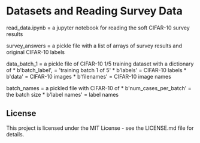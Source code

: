 

# Datasets and Reading Survey Data


read_data.ipynb = a jupyter notebook for reading the soft CIFAR-10 survey results

survey_answers  = a pickle file with a list of arrays of survey results and original CIFAR-10 labels 

data_batch_1    = a pickle file of CIFAR-10 1/5 training dataset with a dictionary of 
                   * b'batch_label', = 'training batch 1 of 5'
                   * b'labels'       = CIFAR-10 labels 
                   * b'data'         = CIFAR-10 images
                   * b'filenames'    = CIFAR-10 image names

batch_names    = a pickled file with CIFAR-10 of
                   * b'num_cases_per_batch' = the batch size
                   * b'label names'         = label names 

## License

This project is licensed under the MIT License - see the LICENSE.md file for details.